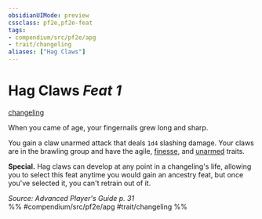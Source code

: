 ```yaml
---
obsidianUIMode: preview
cssclass: pf2e,pf2e-feat
tags:
- compendium/src/pf2e/apg
- trait/changeling
aliases: ["Hag Claws"]
---
```

# Hag Claws  *Feat 1*  
[changeling](rules/traits/changeling-b1.md)  


When you came of age, your fingernails grew long and sharp.

You gain a claw unarmed attack that deals `1d4` slashing damage. Your claws are in the brawling group and have the agile, [finesse](rules/traits/finesse.md), and [unarmed](rules/traits/unarmed.md) traits.

**Special.** Hag claws can develop at any point in a changeling's life, allowing you to select this feat anytime you would gain an ancestry feat, but once you've selected it, you can't retrain out of it.

*Source: Advanced Player's Guide p. 31*  
%% #compendium/src/pf2e/apg #trait/changeling %%
